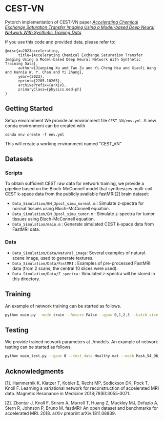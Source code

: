 # CEST-VN

Pytorch implementation of CEST-VN paper [*Accelerating Chemical Exchange Saturation Transfer Imaging Using a Model-based Deep Neural Network With Synthetic Training Data*](https://arxiv.org/abs/2205.10265)

If you use this code and provided data, please refer to:

```
@misc{xu2023accelerating,
      title={Accelerating Chemical Exchange Saturation Transfer Imaging Using a Model-based Deep Neural Network With Synthetic Training Data}, 
      author={Jianping Xu and Tao Zu and Yi-Cheng Hsu and Xiaoli Wang and Kannie W. Y. Chan and Yi Zhang},
      year={2023},
      eprint={2205.10265},
      archivePrefix={arXiv},
      primaryClass={physics.med-ph}
}
```

## Getting Started

Setup environment
We provide an environment file `CEST_VN/env.yml`. A new conda environment can be created with 
```
conda env create -f env.yml
```
This will create a working environment named "CEST_VN"
## Datasets
### Scripts
To obtain sufficient CEST raw data for network training, we provide a pipeline based on the Bloch-McConnell model that synthesizes multi-coil CEST k-space data from the publicly available fastMRI[2] brain dataset:

- `Data_Simulation/BM_3pool_simu_normal.m` : Simulate z-spectra for normal tissues using Bloch-McConnell equation. 
- `Data_Simulation/BM_3pool_simu_tumor.m` : Simulate z-spectra for tumor tissues using Bloch-McConnell equation. 
- `Data_Simulation/main.m` : Generate simulated CEST k-space data from FastMRI data.
### Data
- `Data_Simulation/Data/Natural_image`: Several examples of natural-scene image, used to generate textures.
- `Data_Simulation/Data/FastMRI` : Examples of pre-processed FastMRI data (from 2 scans, the central 10 slices were used).
- `Data_Simulation/Data/Z_spectra` : Simulated z-spectra will be stored in this directory.

## Training
An example of network training can be started as follows.
```bash
python main.py --mode train --Resure False --gpus 0,1,2,3 --batch_size 4
```

## Testing
We provide trained network parameters at ./models. An example of network testing can be started as follows.
```bash
python main_test.py --gpus 0 --test_data Healthy.mat --mask Mask_54_96_96_acc_4_New.mat --model model_acc=4.pth --save_name Healthy_acc=4.mat
```

## Acknowledgments
[1]. Hammernik K, Klatzer T, Kobler E, Recht MP, Sodickson DK, Pock T, Knoll F. Learning a variational network for reconstruction of accelerated MRI data. Magnetic Resonance in Medicine 2018;79(6):3055-3071.

[2]. Zbontar J, Knoll F, Sriram A, Murrell T, Huang Z, Muckley MJ, Defazio A, Stern R, Johnson P, Bruno M. fastMRI: An open dataset and benchmarks for accelerated MRI. 2018. arXiv preprint arXiv:1811.08839.
